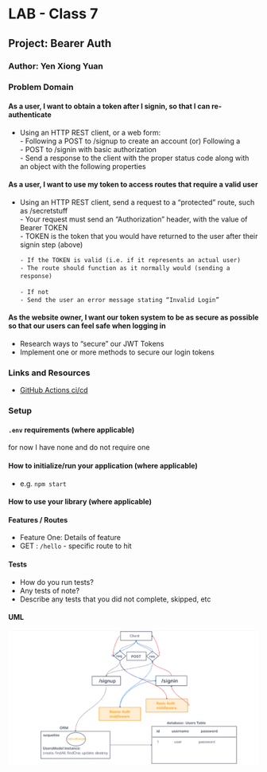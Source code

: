 # LAB - Class 7

## Project: Bearer Auth

### Author: Yen Xiong Yuan

### Problem Domain

#### As a user, I want to obtain a token after I signin, so that I can re-authenticate

* Using an HTTP REST client, or a web form:   
      - Following a POST to /signup to create an account (or) Following a   
      - POST to /signin with basic authorization   
      - Send a response to the client with the proper status code along with an object with the following properties   

#### As a user, I want to use my token to access routes that require a valid user

* Using an HTTP REST client, send a request to a “protected” route, such as /secretstuff  
      - Your request must send an “Authorization” header, with the value of Bearer TOKEN   
      - TOKEN is the token that you would have returned to the user after their signin step (above)

      - If the TOKEN is valid (i.e. if it represents an actual user)  
      - The route should function as it normally would (sending a response)   

      - If not
      - Send the user an error message stating “Invalid Login”

#### As the website owner, I want our token system to be as secure as possible so that our users can feel safe when logging in

* Research ways to “secure” our JWT Tokens  
* Implement one or more methods to secure our login tokens  
    



### Links and Resources

- [GitHub Actions ci/cd](https://github.com/yenxiongyuan/bearer-auth/actions)



### Setup

#### `.env` requirements (where applicable)

for now I have none and do not require one


#### How to initialize/run your application (where applicable)

- e.g. `npm start`

#### How to use your library (where applicable)

#### Features / Routes

- Feature One: Details of feature
- GET : `/hello` - specific route to hit

#### Tests

- How do you run tests?
- Any tests of note?
- Describe any tests that you did not complete, skipped, etc

#### UML

![Bearer Auth Whiteboard](./assets/lab-7.png)
